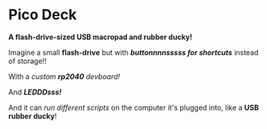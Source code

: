 # Pico Deck

**A flash-drive-sized USB macropad and rubber ducky!**  

Imagine a small **flash-drive** but with *__buttonnnnsssss for shortcuts__* instead of storage!!

With a _custom **rp2040** devboard!_

And _**LEDDDsss!**_

And it can _run different scripts_ on the computer it's plugged into, like a **USB rubber ducky**!

